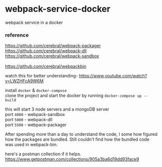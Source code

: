 # webpack-service-docker
webpack service in a docker

### reference
https://github.com/cerebral/webpack-packager <br/>
https://github.com/cerebral/webpack-dll <br/>
https://github.com/cerebral/webpack-sandbox <br/>
<br/>
https://github.com/cerebral/webpackbin <br/>

watch this for better understanding- https://www.youtube.com/watch?v=LWZHFcA9W6M <br/>

install `docker` & `docker-compose` <br/>
clone the project and start the docker by running `docker-compose up --build` <br/>

this will start 3 node servers and a mongoDB server<br/>
port `4000` - webpack-sandbox <br/>
port `5000` - webpack-dll <br/>
port `5500` - webpack-packager <br/>

After spending more than a day to understand the code, I some how figured how the packages are bundled. Still couldn't find how the bundled code was used in webpack-bin. <br/>

here's a postman collection if it helps. <br/>
https://www.getpostman.com/collections/905a3ba6d19dd93face9 <br/>

